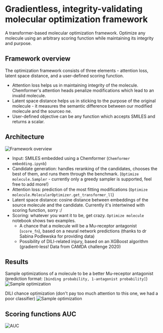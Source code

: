 # Gradientless, integrity-validating molecular optimization framework
A transformer-based molecular optimization framework. Optimize any molecule using an arbitrary scoring function while maintaining its integrity and purpose.


## Framework overview

The optimization framework consists of three elements - attention loss, latent space distance, and a user-defined scoring function.

 - Attention loss helps us in maintaining integrity of the molecule. Chemformer's attention heads penalize modifications which lead to an invalid molecule.
 - Latent space distance helps us in sticking to the purpose of the original molecule - it measures the semantic difference between our modified molecule and the sourceo ne.
 - User-defined objective can be any function which accepts SMILES and returns a scalar. 

## Architecture
![Framework overview](https://i.imgur.com/uYNyr13.png)
 - Input: SMILES embedded using a Chemformer (`Chemformer embedding.ipynb`)
 - Candidate generation: handles reranking of the candidates, chooses the best of them, and runs them through the benchmark. (`Optimize molecule.Sampler` - currently only a greedy sampler is supported, feel free to add more!)
 - Attention loss: prediction of the most fitting modifications (`Optimize molecule.MolecularOptimizer.get_transformer_ll`)
 - Latent space distance: cosine distance between embeddings of the source molecule and the candidate. Currently it's intertwined with scoring function, sorry :/ 
 - Scoring: whatever you want it to be, get crazy. `Optimize molecule` notebook shows two examples.
    - A chance that a molecule will be a Mu-receptor antagonist (`score_fn`), based on a neural network predictions (thanks to dr Sabina Podlewska for providing data)
    - Possibility of DILI-related injury, based on an XGBoost algorithm (gradient-less! Data from CAMDA challenge 2020)
  
## Results
Sample optimizations of a molecule to be a better Mu-receptor antagonist (prediction format: `[binding probability, 1-antagonist probability]`)
![Sample optimization](https://i.imgur.com/QYoxbhJ.png)

DILI chance optimization (don't pay too much attention to this one, we had a poor classifier)
![Sample optimization](https://i.imgur.com/IOQiAuG.png)

## Scoring functions AUC
![AUC](https://i.imgur.com/YWTwKwp.png)
